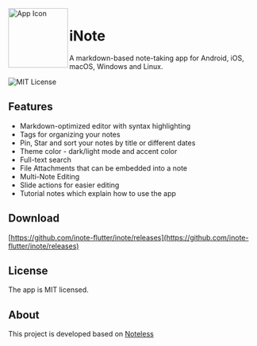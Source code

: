 <img align="left" width="120" height="120" src="https://github.com/inote-flutter/inote/raw/master/assets/icon/icon_ios.png" alt="App Icon">

# iNote

A markdown-based note-taking app for Android, iOS, macOS, Windows and Linux.

![MIT License](https://img.shields.io/github/license/inote-flutter/inote?style=for-the-badge)

## Features

- Markdown-optimized editor with syntax highlighting
- Tags for organizing your notes
- Pin, Star and sort your notes by title or different dates
- Theme color - dark/light mode and accent color
- Full-text search
- File Attachments that can be embedded into a note
- Multi-Note Editing
- Slide actions for easier editing
- Tutorial notes which explain how to use the app

## Download

[https://github.com/inote-flutter/inote/releases](https://github.com/inote-flutter/inote/releases)

## License

The app is MIT licensed.

## About

This project is developed based on [Noteless](https://github.com/redsolver/noteless)